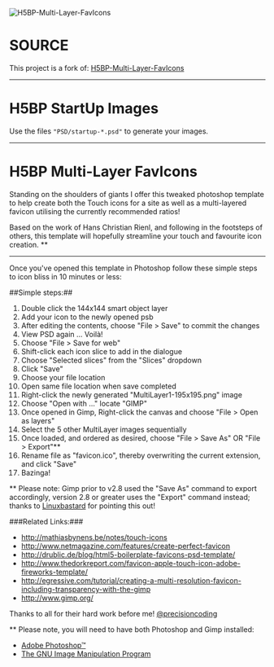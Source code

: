![H5BP-Multi-Layer-FavIcons](https://raw.github.com/jonrandahl/H5BP-Multi-Layer-FavIcons/master/images/multilayer.png)

SOURCE
======
This project is a fork of: [H5BP-Multi-Layer-FavIcons](https://github.com/jonrandahl/H5BP-Multi-Layer-FavIcons/)

---

H5BP StartUp Images
=========================

Use the files `"PSD/startup-*.psd"` to generate your images.

---

H5BP Multi-Layer FavIcons
=========================

Standing on the shoulders of giants I offer this tweaked photoshop template to help create both the Touch icons for a site as well as a multi-layered favicon utilising the currently recommended ratios!

Based on the work of Hans Christian Rienl, and following in the footsteps of others, this template will hopefully streamline your touch and favourite icon creation. **

---

Once you've opened this template in Photoshop follow these simple steps to icon bliss in 10 minutes or less:

##Simple steps:##
1. Double click the 144x144 smart object layer
2. Add your icon to the newly opened psb
3. After editing the contents, choose "File > Save" to commit the changes 
4. View PSD again ... Voilà!
5. Choose "File > Save for web" 
6. Shift-click each icon slice to add in the dialogue
7. Choose "Selected slices" from the "Slices" dropdown
8. Click "Save"
9. Choose your file location
10. Open same file location when save completed
11. Right-click the newly generated "MultiLayer1-195x195.png" image
12. Choose "Open with ..." locate "GIMP"
13. Once opened in Gimp, Right-click the canvas and choose "File > Open as layers" 
14. Select the 5 other MultiLayer images sequentially
15. Once loaded, and ordered as desired, choose "File > Save As" OR "File > Export"**
16. Rename file as "favicon.ico", thereby overwriting the current extension, and click "Save"
17. Bazinga!

** Please note: Gimp prior to v2.8 used the "Save As" command to export accordingly, version 2.8 or greater uses the "Export" command instead; thanks to [Linuxbastard](https://github.com/linuxbastard) for pointing this out!

###Related Links:###
* http://mathiasbynens.be/notes/touch-icons
* http://www.netmagazine.com/features/create-perfect-favicon
* http://drublic.de/blog/html5-boilerplate-favicons-psd-template/
* http://www.thedorkreport.com/favicon-apple-touch-icon-adobe-fireworks-template/
* http://egressive.com/tutorial/creating-a-multi-resolution-favicon-including-transparency-with-the-gimp
* http://www.gimp.org/


Thanks to all for their hard work before me!
[@precisioncoding](https://twitter.com/precisioncoding)

** Please note, you will need to have both Photoshop and Gimp installed:
* [Adobe Photoshop&trade;](http://www.adobe.com/products/photoshopfamily.html)
* [The GNU Image Manipulation Program](http://www.gimp.org/)
